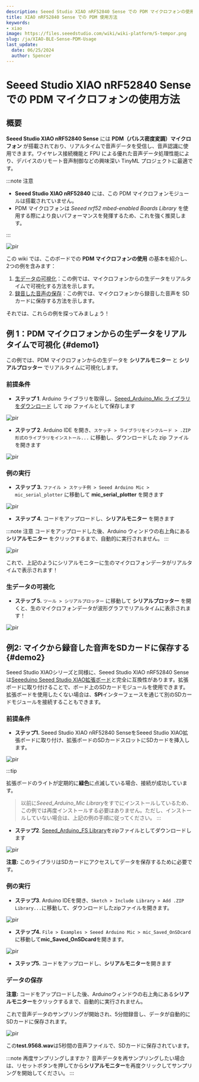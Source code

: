 ```yaml
---
description: Seeed Studio XIAO nRF52840 Sense での PDM マイクロフォンの使用方法
title: XIAO nRF52840 Sense での PDM 使用方法
keywords:
- xiao
image: https://files.seeedstudio.com/wiki/wiki-platform/S-tempor.png
slug: /ja/XIAO-BLE-Sense-PDM-Usage
last_update:
  date: 06/25/2024
  author: Spencer
---
```


# Seeed Studio XIAO nRF52840 Sense での PDM マイクロフォンの使用方法

## 概要

**Seeed Studio XIAO nRF52840 Sense** には **PDM（パルス密度変調）マイクロフォン** が搭載されており、リアルタイムで音声データを受信し、音声認識に使用できます。ワイヤレス接続機能と FPU による優れた音声データ処理性能により、デバイスのリモート音声制御などの興味深い TinyML プロジェクトに最適です。

:::note 注意

- **Seeed Studio XIAO nRF52840** には、この PDM マイクロフォンモジュールは搭載されていません。
- PDM マイクロフォンは *Seeed nrf52 mbed-enabled Boards Library* を使用する際により良いパフォーマンスを発揮するため、これを強く推奨します。

:::

<p style={{textAlign: 'center'}}><img src="https://files.seeedstudio.com/wiki/XIAO-BLE/XIAO_nRF52840_new7.png" alt="pir" width={680} height="auto" /></p>

この wiki では、このボードでの **PDM マイクロフォンの使用** の基本を紹介し、2つの例を含みます：

1. [生データの可視化](#demo1)：この例では、マイクロフォンからの生データをリアルタイムで可視化する方法を示します。
2. [録音した音声の保存](#demo2)：この例では、マイクロフォンから録音した音声を SD カードに保存する方法を示します。

それでは、これらの例を探ってみましょう！

## 例 1：PDM マイクロフォンからの生データをリアルタイムで可視化 {#demo1}

この例では、PDM マイクロフォンからの生データを **シリアルモニター** と **シリアルプロッター** でリアルタイムに可視化します。

### 前提条件

- **ステップ 1**. Arduino ライブラリを取得し、[Seeed_Arduino_Mic ライブラリをダウンロード](https://github.com/Seeed-Studio/Seeed_Arduino_Mic) して zip ファイルとして保存します

<p style={{textAlign: 'center'}}><img src="https://files.seeedstudio.com/wiki/XIAO-BLE/PDM-zip.png" alt="pir" width={1000} height="auto" /></p>

- **ステップ 2**. Arduino IDE を開き、`スケッチ > ライブラリをインクルード > .ZIP形式のライブラリをインストール...` に移動し、ダウンロードした zip ファイルを開きます

<p style={{textAlign: 'center'}}><img src="https://files.seeedstudio.com/wiki/XIAO-BLE/add-zip.png" alt="pir" width={600} height="auto" /></p>

### 例の実行

- **ステップ 3.** `ファイル > スケッチ例 > Seeed Arduino Mic > mic_serial_plotter` に移動して **mic_serial_plotter** を開きます

<p style={{textAlign: 'center'}}><img src="https://files.seeedstudio.com/wiki/XIAO-BLE/PDM-install.png" alt="pir" width={550} height="auto" /></p>

- **ステップ 4.** コードをアップロードし、**シリアルモニター** を開きます

:::note 注意
コードをアップロードした後、Arduino ウィンドウの右上角にある **シリアルモニター** をクリックするまで、自動的に実行されません。
:::

<p style={{textAlign: 'center'}}><img src="https://files.seeedstudio.com/wiki/XIAO-BLE/PDM-output-serial.png" alt="pir" width={550} height="auto" /></p>

これで、上記のようにシリアルモニターに生のマイクロフォンデータがリアルタイムで表示されます！

### 生データの可視化

- **ステップ 5.** `ツール > シリアルプロッター` に移動して **シリアルプロッター** を開くと、生のマイクロフォンデータが波形グラフでリアルタイムに表示されます！

<p style={{textAlign: 'center'}}><img src="https://files.seeedstudio.com/wiki/XIAO-BLE/PDM-output-graph.png" alt="pir" width={700} height="auto" /></p>

## 例2: マイクから録音した音声をSDカードに保存する {#demo2}

Seeed Studio XIAOシリーズと同様に、Seeed Studio XIAO nRF52840 Senseは[Seeeduino Seeed Studio XIAO拡張ボード](https://www.seeedstudio.com/Seeeduino-XIAO-Expansion-board-p-4746.html)と完全に互換性があります。拡張ボードに取り付けることで、ボード上のSDカードモジュールを使用できます。拡張ボードを使用したくない場合は、**SPI**インターフェースを通じて別のSDカードモジュールを接続することもできます。

### 前提条件

- **ステップ1.** Seeed Studio XIAO nRF52840 SenseをSeeed Studio XIAO拡張ボードに取り付け、拡張ボードのSDカードスロットにSDカードを挿入します。

<p style={{textAlign: 'center'}}><img src="https://files.seeedstudio.com/wiki/XIAO-BLE/SD-connect.png" alt="pir" width={500} height="auto" /></p>

:::tip

拡張ボードのライトが定期的に**緑色**に点滅している場合、接続が成功しています。

> 以前に*Seeed_Arduino_Mic Library*をすでにインストールしているため、この例では再度インストールする必要はありません。ただし、インストールしていない場合は、上記の例の手順に従ってください。
:::

- **ステップ2**. [Seeed_Arduino_FS Library](https://github.com/Seeed-Studio/Seeed_Arduino_FS)をzipファイルとしてダウンロードします

<p style={{textAlign: 'center'}}><img src="https://files.seeedstudio.com/wiki/XIAO-BLE/arduino-fs-zip.png" alt="pir" width={1000} height="auto" /></p>

**注意:** このライブラリはSDカードにアクセスしてデータを保存するために必要です。

### 例の実行

- **ステップ3**. Arduino IDEを開き、`Sketch > Include Library > Add .ZIP Library...`に移動して、ダウンロードしたzipファイルを開きます。

<p style={{textAlign: 'center'}}><img src="https://files.seeedstudio.com/wiki/XIAO-BLE/add-zip.png" alt="pir" width={600} height="auto" /></p>

- **ステップ4.** `File > Examples > Seeed Arduino Mic > mic_Saved_OnSDcard`に移動して**mic_Saved_OnSDcard**を開きます。

<p style={{textAlign: 'center'}}><img src="https://files.seeedstudio.com/wiki/XIAO-BLE/PDM-sd-install.jpg" alt="pir" width={550} height="auto" /></p>

- **ステップ5.** コードをアップロードし、**シリアルモニター**を開きます

### データの保存

**注意:** コードをアップロードした後、Arduinoウィンドウの右上角にある**シリアルモニター**をクリックするまで、自動的に実行されません。

これで音声データのサンプリングが開始され、5分間録音し、データが自動的にSDカードに保存されます。

<p style={{textAlign: 'center'}}><img src="https://files.seeedstudio.com/wiki/XIAO-BLE/PDMsavecodeoncard.png" alt="pir" width={800} height="auto" /></p>

この**test.9568.wav**は5秒間の音声ファイルで、SDカードに保存されています。

:::note 再度サンプリングしますか？
音声データを再サンプリングしたい場合は、リセットボタンを押してから**シリアルモニター**を再度クリックしてサンプリングを開始してください。
:::